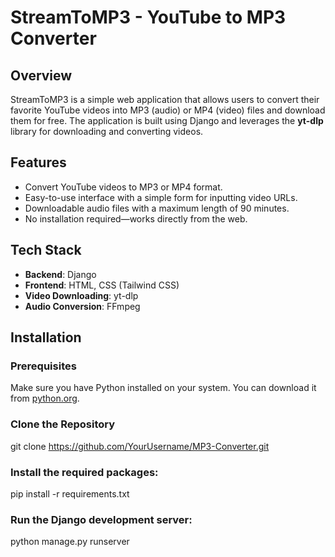 # StreamToMP3 - YouTube to MP3 Converter

## Overview
StreamToMP3 is a simple web application that allows users to convert their favorite YouTube videos into MP3 (audio) or MP4 (video) files and download them for free. The application is built using Django and leverages the **yt-dlp** library for downloading and converting videos.

## Features
- Convert YouTube videos to MP3 or MP4 format.
- Easy-to-use interface with a simple form for inputting video URLs.
- Downloadable audio files with a maximum length of 90 minutes.
- No installation required—works directly from the web.

## Tech Stack
- **Backend**: Django
- **Frontend**: HTML, CSS (Tailwind CSS)
- **Video Downloading**: yt-dlp
- **Audio Conversion**: FFmpeg

## Installation

### Prerequisites
Make sure you have Python installed on your system. You can download it from [python.org](https://www.python.org/).

### Clone the Repository
git clone https://github.com/YourUsername/MP3-Converter.git

### Install the required packages:
pip install -r requirements.txt

### Run the Django development server:
python manage.py runserver
